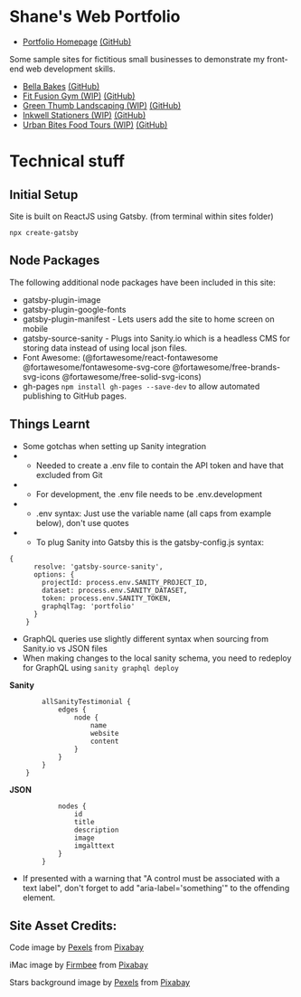 # Shane's Web Portfolio
* [Portfolio Homepage](https://www.shanecrosby.com) [(GitHub)](https://github.com/shanecrosby/webdev-portfolio)

Some sample sites for fictitious small businesses to demonstrate my front-end web development skills.
* [Bella Bakes](https://bellabakes.shanecrosby.com) [(GitHub)](https://github.com/shanecrosby/bellabakes)
* [Fit Fusion Gym (WIP)](https://fitfusion.shanecrosby.com) [(GitHub)](https://github.com/shanecrosby/FitFusion)
* [Green Thumb Landscaping (WIP)](https://greenthumb.shanecrosby.com) [(GitHub)](https://github.com/shanecrosby/GreenThumb)
* [Inkwell Stationers (WIP)](https://inkwell.shanecrosby.com) [(GitHub)](https://github.com/shanecrosby/Inkwell)
* [Urban Bites Food Tours (WIP)](https://urbanbites.shanecrosby.com) [(GitHub)](https://github.com/shanecrosby/UrbanBites)

# Technical stuff

## Initial Setup
Site is built on ReactJS using Gatsby.
(from terminal within sites folder)
```
npx create-gatsby
```

## Node Packages
The following additional node packages have been included in this site:
* gatsby-plugin-image
* gatsby-plugin-google-fonts
* gatsby-plugin-manifest - Lets users add the site to home screen on mobile
* gatsby-source-sanity - Plugs into Sanity.io which is a headless CMS for storing data instead of using local json files.
* Font Awesome: (@fortawesome/react-fontawesome @fortawesome/fontawesome-svg-core @fortawesome/free-brands-svg-icons @fortawesome/free-solid-svg-icons)
* gh-pages ```npm install gh-pages --save-dev``` to allow automated publishing to GitHub pages.

## Things Learnt
* Some gotchas when setting up Sanity integration
* * Needed to create a .env file to contain the API token and have that excluded from Git
* * For development, the .env file needs to be .env.development
* * .env syntax: Just use the variable name (all caps from example below), don't use quotes
* * To plug Sanity into Gatsby this is the gatsby-config.js syntax:
```
{
      resolve: 'gatsby-source-sanity',
      options: {
        projectId: process.env.SANITY_PROJECT_ID,
        dataset: process.env.SANITY_DATASET,
        token: process.env.SANITY_TOKEN,
        graphqlTag: 'portfolio'
      }
    }
```
* GraphQL queries use slightly different syntax when sourcing from Sanity.io vs JSON files
* When making changes to the local sanity schema, you need to redeploy for GraphQL using ```sanity graphql deploy```

__Sanity__
```query {
        allSanityTestimonial {
            edges {
                node {
                    name
                    website
                    content
                }
            }
        }
    }
```

__JSON__
```allHomeCardsJson {
            nodes {
                id
                title
                description
                image
                imgalttext
            }
        }
```
* If presented with a warning that "A control must be associated with a text label", don't forget to add "aria-label='something'" to the offending element.

## Site Asset Credits:
Code image by <a href="https://pixabay.com/users/pexels-2286921/?utm_source=link-attribution&utm_medium=referral&utm_campaign=image&utm_content=1839406">Pexels</a> from <a href="https://pixabay.com//?utm_source=link-attribution&utm_medium=referral&utm_campaign=image&utm_content=1839406">Pixabay</a>

iMac image by <a href="https://pixabay.com/users/firmbee-663163/?utm_source=link-attribution&utm_medium=referral&utm_campaign=image&utm_content=606761">Firmbee</a> from <a href="https://pixabay.com//?utm_source=link-attribution&utm_medium=referral&utm_campaign=image&utm_content=606761">Pixabay</a>

Stars background image by <a href="https://pixabay.com/users/pexels-2286921/?utm_source=link-attribution&utm_medium=referral&utm_campaign=image&utm_content=2179083">Pexels</a> from <a href="https://pixabay.com//?utm_source=link-attribution&utm_medium=referral&utm_campaign=image&utm_content=2179083">Pixabay</a>